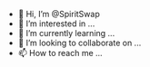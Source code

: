 - 👋 Hi, I’m @SpiritSwap
- 👀 I’m interested in ...
- 🌱 I’m currently learning ...
- 💞️ I’m looking to collaborate on ...
- 📫 How to reach me ...

<!---
SpiritSwap/SpiritSwap is a ✨ special ✨ repository because its `README.md` (this file) appears on your GitHub profile.
You can click the Preview link to take a look at your changes.
--->
